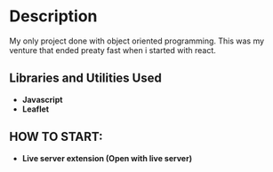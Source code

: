 <h1>Description</h1>
My only project done with object oriented programming. This was my venture that ended preaty fast when i started with react.

<br />

<h2>Libraries and Utilities Used</h2>

- <b>Javascript</b>
- <b>Leaflet</b>

<h2>HOW TO START:</h2>

- <b>Live server extension (Open with live server)</b>
